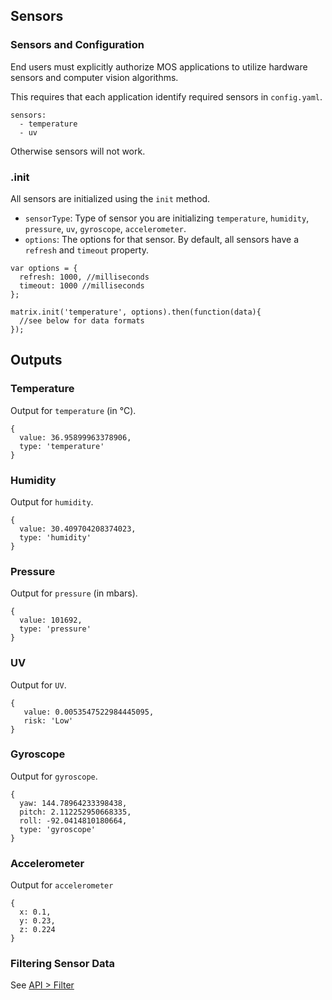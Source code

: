 ## Sensors

### Sensors and Configuration
End users must explicitly authorize MOS applications to utilize hardware sensors and computer vision algorithms.

This requires that each application identify required sensors in `config.yaml`.

```
sensors:
  - temperature
  - uv
```

Otherwise sensors will not work.

### .init
All sensors are initialized using the `init` method.

* `sensorType`: Type of sensor you are initializing `temperature`, `humidity`, `pressure`, `uv`, `gyroscope`, `accelerometer`.
* `options`: The options for that sensor. By default, all sensors have a `refresh` and `timeout` property.

```
var options = {
  refresh: 1000, //milliseconds
  timeout: 1000 //milliseconds
};

matrix.init('temperature', options).then(function(data){
  //see below for data formats
});
```

## Outputs
### Temperature
Output for `temperature` (in &#8451;).
```
{ 
  value: 36.95899963378906, 
  type: 'temperature' 
}
```

### Humidity
Output for `humidity`.
```
{ 
  value: 30.409704208374023, 
  type: 'humidity' 
}
```

### Pressure
Output for `pressure` (in mbars).
```
{ 
  value: 101692, 
  type: 'pressure' 
}
```

### UV
Output for `UV`.
```
{ 
   value: 0.0053547522984445095, 
   risk: 'Low' 
}
```

### Gyroscope
Output for `gyroscope`.
```
{
  yaw: 144.78964233398438,
  pitch: 2.112252950668335,
  roll: -92.0414810180664,
  type: 'gyroscope' 
}

```
### Accelerometer
Output for `accelerometer`
```
{
  x: 0.1,
  y: 0.23,
  z: 0.224
}
```

### Filtering Sensor Data
See [API > Filter](filter.md)
